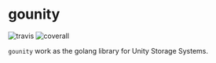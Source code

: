 # gounity

![travis](https://img.shields.io/travis/jealous/gounity.svg)
![coverall](https://img.shields.io/coveralls/jealous/gounity.svg)

`gounity` work as the golang library for Unity Storage Systems.
